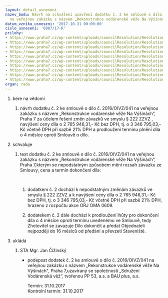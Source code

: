 ```yaml
---
layout: detail_usneseni
nazev_bodu: Návrh na schválení uzavření dodatku č. 2 ke smlouvě o dílo č. 2016/OIVZ/041
  na veřejnou zakázku s názvem „Rekonstrukce vodárenské věže Na Výšinách", Praha 7
datum_vzniku_usneseni: '2017-10-31 00:00:00'
cislo_usneseni: '0987/17-R'
prilohy:
- https://www.praha7.cz/wp-content/uploads/councilResolution/Resolutions/29516/export/1Duvodovazprava~263240.docx
- https://www.praha7.cz/wp-content/uploads/councilResolution/Resolutions/29516/export/2Smlouvaodilo~263239.pdf
- https://www.praha7.cz/wp-content/uploads/councilResolution/Resolutions/29516/export/3Dodatek1pdf~263238.pdf
- https://www.praha7.cz/wp-content/uploads/councilResolution/Resolutions/29516/export/4Dodatekc2navrh~263237.doc
- https://www.praha7.cz/wp-content/uploads/councilResolution/Resolutions/29516/export/5Prilohac1akdodatkuc2ZL8az59~263236.pdf
- https://www.praha7.cz/wp-content/uploads/councilResolution/Resolutions/29516/export/6ORVypisBAUPLUS~263235.pdf
- https://www.praha7.cz/wp-content/uploads/councilResolution/Resolutions/29516/export/7ORVypisPP53~263234.pdf
- https://www.praha7.cz/wp-content/uploads/councilResolution/Resolutions/29516/export/8SpolehlivyplatceBAUPLUS~263233.pdf
- https://www.praha7.cz/wp-content/uploads/councilResolution/Resolutions/29516/export/9SpolehlivyplatcePP53~263232.pdf
- https://www.praha7.cz/wp-content/uploads/councilResolution/Resolutions/29516/export/export~294963.pdf
organ: rada
---
```

<ol id="urzList" class="urzList_view"><li id="" class="urzClass1"><span name="1">bere na vědomí</span><ol id="" class="urzOlClass"><li style="text-align: left;" id="" class="urzClass2"><span><p>návrh dodatku č. 2 ke smlouvě o dílo č. 2016/OIVZ/041 na veřejnou zakázku s názvem „Rekonstrukce vodárenské věže Na Výšinách“, Praha 7 za účelem řešení změn závazků ve smyslu § 222 ZZVZ , navýšení ceny díla o&nbsp;2 765 946,31,- Kč bez DPH, tj. o&nbsp;3 346 795,03,- Kč včetně DPH při sazbě 21% DPH a prodloužení termínu plnění díla o 4 měsíce oproti Smlouvě o dílo.<br></p></span></li></ol></li><li id="" class="urzClass1"><span name="24">schvaluje</span><ol class="urzOlClass"><li style="text-align: left;" id="" class="urzClass2"><span><p>text dodatku č. 2 ke smlouvě o dílo č. 2016/OIVZ/041 na veřejnou zakázku s názvem „Rekonstrukce vodárenské věže Na Výšinách“, Praha 7,kterým se nepodstatným způsobem mění rozsah závazku ze Smlouvy, cena a termín dokončení díla:</p><p>&nbsp; <br></p></span><ol class="urzUlClass"><li class="urzClass3" id="" style="text-align: left;"><span><p>dodatkem č. 2 dochází k nepodstatným změnám závazků ve smyslu § 222 ZZVZ a k navýšení ceny díla o 2 765 946,31,- Kč bez DPH, tj. o 3 346 795,03,- Kč včetně DPH při sazbě 21% DPH, hrazeno z rozpočtu akce ORJ OMA 0609.</p></span></li><li class="urzClass3" id="" style="text-align: left;"><span><p>dodatekem č. 2 dále dochází k prodloužení lhůty pro dokončení díla o 4 měsíce oproti termínu uvedenému ve Smlouvě, tedy Zhotovitel se zavazuje Dílo dokončit a předat Objednateli nejpozději do 16 měsíců od předání a převzetí Staveniště.</p></span></li></ol></li></ol></li><li class="urzClass1" id="urzUkoly"><span name="1">ukládá</span><ol class="urzOlClass"><li class="urzClass2"><span><p>STA Mgr. Jan Čižinský</p></span><ul class="urzUlClass"><li class="urzClass3"><span><p>podepsat dodatek č. 2 ke smlouvě o dílo č. 2016/OIVZ/041 na veřejnou zakázku s názvem „Rekonstrukce vodárenské věže Na Výšinách", Praha 7,uzavíraný se společností „Sdružení Vodárenská věž“, tvořenou PP 53, a.s. a BAU plus, a.s.</p></span><span class="urzUkolTermin">  Termín:&nbsp;31.10.2017</span><div class="urzUkolTermin">  Kontrolní termín:&nbsp;31.10.2017</div></li></ul></li></ol></li></ol>